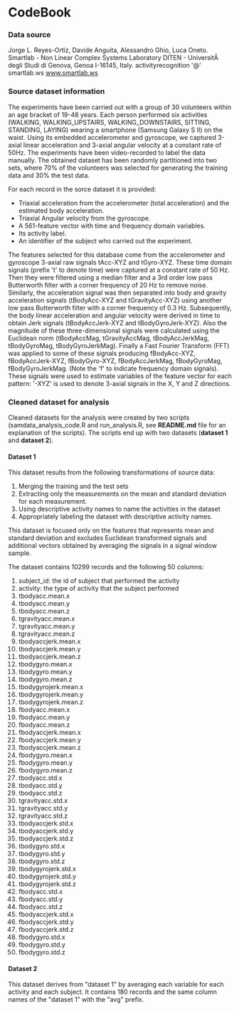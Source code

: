 CodeBook
========

### Data source
Jorge L. Reyes-Ortiz, Davide Anguita, Alessandro Ghio, Luca Oneto.
Smartlab - Non Linear Complex Systems Laboratory
DITEN - UniversitÃ  degli Studi di Genova, Genoa I-16145, Italy.
activityrecognition '@' smartlab.ws
www.smartlab.ws 

### Source dataset information
The experiments have been carried out with a group of 30 volunteers within an age bracket of 19-48 years. Each person performed six activities (WALKING, WALKING_UPSTAIRS, WALKING_DOWNSTAIRS, SITTING, STANDING, LAYING) wearing a smartphone (Samsung Galaxy S II) on the waist. Using its embedded accelerometer and gyroscope, we captured 3-axial linear acceleration and 3-axial angular velocity at a constant rate of 50Hz. The experiments have been video-recorded to label the data manually. The obtained dataset has been randomly partitioned into two sets, where 70% of the volunteers was selected for generating the training data and 30% the test data.

For each record in the sorce dataset it is provided:
- Triaxial acceleration from the accelerometer (total acceleration) and the estimated body acceleration.
- Triaxial Angular velocity from the gyroscope.
- A 561-feature vector with time and frequency domain variables.
- Its activity label.
- An identifier of the subject who carried out the experiment.

The features selected for this database come from the accelerometer and gyroscope 3-axial raw signals tAcc-XYZ and tGyro-XYZ. These time domain signals (prefix 't' to denote time) were captured at a constant rate of 50 Hz. Then they were filtered using a median filter and a 3rd order low pass Butterworth filter with a corner frequency of 20 Hz to remove noise. Similarly, the acceleration signal was then separated into body and gravity acceleration signals (tBodyAcc-XYZ and tGravityAcc-XYZ) using another low pass Butterworth filter with a corner frequency of 0.3 Hz. Subsequently, the body linear acceleration and angular velocity were derived in time to obtain Jerk signals (tBodyAccJerk-XYZ and tBodyGyroJerk-XYZ). Also the magnitude of these three-dimensional signals were calculated using the Euclidean norm (tBodyAccMag, tGravityAccMag, tBodyAccJerkMag, tBodyGyroMag, tBodyGyroJerkMag). Finally a Fast Fourier Transform (FFT) was applied to some of these signals producing fBodyAcc-XYZ, fBodyAccJerk-XYZ, fBodyGyro-XYZ, fBodyAccJerkMag, fBodyGyroMag, fBodyGyroJerkMag. (Note the 'f' to indicate frequency domain signals). These signals were used to estimate variables of the feature vector for each pattern: '-XYZ' is used to denote 3-axial signals in the X, Y and Z directions.

### Cleaned dataset for analysis
Cleaned datasets for the analysis were created by two scripts (samdata_analysis_code.R and run_analysis.R, see **README.md** file for an explanation of the scripts). The scripts end up with two datasets (**dataset 1** and **dataset 2**).
#### Dataset 1
This dataset results from the following transformations of source data:
1. Merging the training and the test sets
2. Extracting only the measurements on the mean and standard deviation for each measurement. 
3. Using descriptive activity names to name the activities in the dataset
4. Appropriately labeling the dataset with descriptive activity names. 

This dataset is focused only on the features that represents mean and standard deviation and excludes Euclidean transformed signals and additional vectors obtained by averaging the signals in a signal window sample. 

The dataset contains 10299 records and the following 50 columns:
1. subject_id: the id of subject that performed the activity
2. activity: the type of activity that the subject performed
3. tbodyacc.mean.x
4. tbodyacc.mean.y
5. tbodyacc.mean.z
6. tgravityacc.mean.x
7. tgravityacc.mean.y
8. tgravityacc.mean.z
9. tbodyaccjerk.mean.x
10. tbodyaccjerk.mean.y
11. tbodyaccjerk.mean.z
12. tbodygyro.mean.x
13. tbodygyro.mean.y
14. tbodygyro.mean.z
15. tbodygyrojerk.mean.x
16. tbodygyrojerk.mean.y
17. tbodygyrojerk.mean.z
18. fbodyacc.mean.x
19. fbodyacc.mean.y
20. fbodyacc.mean.z
21. fbodyaccjerk.mean.x
22. fbodyaccjerk.mean.y
23. fbodyaccjerk.mean.z
24. fbodygyro.mean.x
25. fbodygyro.mean.y
26. fbodygyro.mean.z
27. tbodyacc.std.x
28. tbodyacc.std.y
29. tbodyacc.std.z
30. tgravityacc.std.x
31. tgravityacc.std.y
32. tgravityacc.std.z
33. tbodyaccjerk.std.x
34. tbodyaccjerk.std.y
35. tbodyaccjerk.std.z
36. tbodygyro.std.x
37. tbodygyro.std.y
38. tbodygyro.std.z
39. tbodygyrojerk.std.x
40. tbodygyrojerk.std.y
41. tbodygyrojerk.std.z
42. fbodyacc.std.x
43. fbodyacc.std.y
44. fbodyacc.std.z
45. fbodyaccjerk.std.x
46. fbodyaccjerk.std.y
47. fbodyaccjerk.std.z
48. fbodygyro.std.x
49. fbodygyro.std.y
50. fbodygyro.std.z

#### Dataset 2
This dataset derives from "dataset 1" by averaging each variable for each activity and each subject. It contains 180 records and the same column names of the "dataset 1" with the "avg" prefix.
